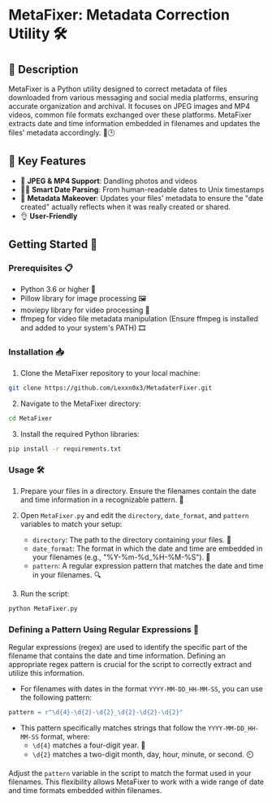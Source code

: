 # MetaFixer: Metadata Correction Utility 🛠️

## 🌟 Description
MetaFixer is a Python utility designed to correct metadata of files downloaded from various messaging and social media platforms, ensuring accurate organization and archival. It focuses on JPEG images and MP4 videos, common file formats exchanged over these platforms. MetaFixer extracts date and time information embedded in filenames and updates the files' metadata accordingly. 📅🕒

## 🚀 Key Features
- 📸 **JPEG & MP4 Support**: Dandling photos and videos
- 🕵️‍♂️ **Smart Date Parsing**: From human-readable dates to Unix timestamps
- 📅 **Metadata Makeover**: Updates your files' metadata to ensure the "date created" actually reflects when it was really created or shared.
- 👌 **User-Friendly**

## Getting Started 🚀

### Prerequisites 📋

- Python 3.6 or higher 🐍
- Pillow library for image processing 🖼️
- moviepy library for video processing 🎥
- ffmpeg for video file metadata manipulation (Ensure ffmpeg is installed and added to your system's PATH) 🎞️

### Installation 📥

1. Clone the MetaFixer repository to your local machine:

```bash
git clone https://github.com/Lexxn0x3/MetadaterFixer.git
```

2. Navigate to the MetaFixer directory:

```bash
cd MetaFixer
```

3. Install the required Python libraries:

```bash
pip install -r requirements.txt
```

### Usage 🛠️

1. Prepare your files in a directory. Ensure the filenames contain the date and time information in a recognizable pattern. 📁

2. Open `MetaFixer.py` and edit the `directory`, `date_format`, and `pattern` variables to match your setup:
    - `directory`: The path to the directory containing your files. 📂
    - `date_format`: The format in which the date and time are embedded in your filenames (e.g., "%Y-%m-%d_%H-%M-%S"). 📆
    - `pattern`: A regular expression pattern that matches the date and time in your filenames. 🔍

3. Run the script:

```bash
python MetaFixer.py
```

### Defining a Pattern Using Regular Expressions 🧩

Regular expressions (regex) are used to identify the specific part of the filename that contains the date and time information. Defining an appropriate regex pattern is crucial for the script to correctly extract and utilize this information.

- For filenames with dates in the format `YYYY-MM-DD_HH-MM-SS`, you can use the following pattern:

```python
pattern = r"\d{4}-\d{2}-\d{2}_\d{2}-\d{2}-\d{2}"
```

- This pattern specifically matches strings that follow the `YYYY-MM-DD_HH-MM-SS` format, where:
    - `\d{4}` matches a four-digit year. 📅
    - `\d{2}` matches a two-digit month, day, hour, minute, or second. ⏲️

Adjust the `pattern` variable in the script to match the format used in your filenames. This flexibility allows MetaFixer to work with a wide range of date and time formats embedded within filenames.
